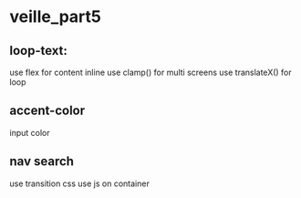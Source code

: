 # veille_part5

## loop-text:

use flex for content inline
use clamp() for multi screens
use translateX() for loop

## accent-color

input color

## nav search

use transition css
use js on container
